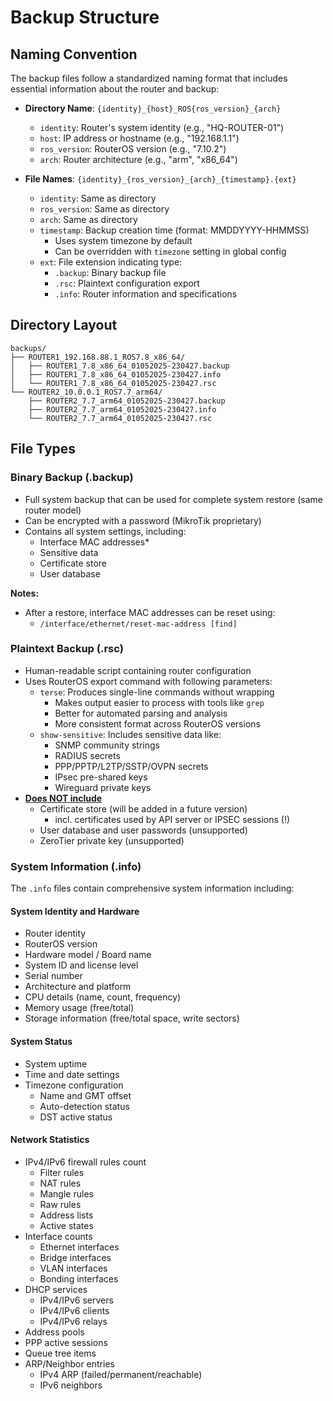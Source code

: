 # Backup Structure

## Naming Convention

The backup files follow a standardized naming format that includes essential information about the router and backup:

- **Directory Name**: `{identity}_{host}_ROS{ros_version}_{arch}`
  - `identity`: Router's system identity (e.g., "HQ-ROUTER-01")
  - `host`: IP address or hostname (e.g., "192.168.1.1")
  - `ros_version`: RouterOS version (e.g., "7.10.2")
  - `arch`: Router architecture (e.g., "arm", "x86_64")

- **File Names**: `{identity}_{ros_version}_{arch}_{timestamp}.{ext}`
  - `identity`: Same as directory
  - `ros_version`: Same as directory
  - `arch`: Same as directory
  - `timestamp`: Backup creation time (format: MMDDYYYY-HHMMSS)
    - Uses system timezone by default
    - Can be overridden with `timezone` setting in global config
  - `ext`: File extension indicating type:
    - `.backup`: Binary backup file
    - `.rsc`: Plaintext configuration export
    - `.info`: Router information and specifications

## Directory Layout

```
backups/
├── ROUTER1_192.168.88.1_ROS7.8_x86_64/
│   ├── ROUTER1_7.8_x86_64_01052025-230427.backup
│   ├── ROUTER1_7.8_x86_64_01052025-230427.info
│   └── ROUTER1_7.8_x86_64_01052025-230427.rsc
└── ROUTER2_10.0.0.1_ROS7.7_arm64/
    ├── ROUTER2_7.7_arm64_01052025-230427.backup
    ├── ROUTER2_7.7_arm64_01052025-230427.info
    └── ROUTER2_7.7_arm64_01052025-230427.rsc
```

## File Types

### Binary Backup (.backup)
- Full system backup that can be used for complete system restore (same router model)
- Can be encrypted with a password (MikroTik proprietary)
- Contains all system settings, including:
  - Interface MAC addresses*
  - Sensitive data
  - Certificate store
  - User database

**Notes:**

- After a restore, interface MAC addresses can be reset using:
  - ```/interface/ethernet/reset-mac-address [find]```

### Plaintext Backup (.rsc)
- Human-readable script containing router configuration
- Uses RouterOS export command with following parameters:
  - `terse`: Produces single-line commands without wrapping
    - Makes output easier to process with tools like `grep`
    - Better for automated parsing and analysis
    - More consistent format across RouterOS versions
  - `show-sensitive`: Includes sensitive data like:
    - SNMP community strings
    - RADIUS secrets
    - PPP/PPTP/L2TP/SSTP/OVPN secrets
    - IPsec pre-shared keys
    - Wireguard private keys
- __<u>Does NOT include</u>__
  - Certificate store (will be added in a future version)
    - incl. certificates used by API server or IPSEC sessions (!) 
  - User database and user passwords (unsupported)
  - ZeroTier private key (unsupported)

### System Information (.info)
The `.info` files contain comprehensive system information including:

#### System Identity and Hardware
- Router identity
- RouterOS version
- Hardware model / Board name
- System ID and license level
- Serial number
- Architecture and platform
- CPU details (name, count, frequency)
- Memory usage (free/total)
- Storage information (free/total space, write sectors)

#### System Status
- System uptime
- Time and date settings
- Timezone configuration
  - Name and GMT offset
  - Auto-detection status
  - DST active status

#### Network Statistics
- IPv4/IPv6 firewall rules count
  - Filter rules
  - NAT rules
  - Mangle rules
  - Raw rules
  - Address lists
  - Active states
- Interface counts
  - Ethernet interfaces
  - Bridge interfaces
  - VLAN interfaces
  - Bonding interfaces
- DHCP services
  - IPv4/IPv6 servers
  - IPv4/IPv6 clients
  - IPv4/IPv6 relays
- Address pools
- PPP active sessions
- Queue tree items
- ARP/Neighbor entries
  - IPv4 ARP (failed/permanent/reachable)
  - IPv6 neighbors
